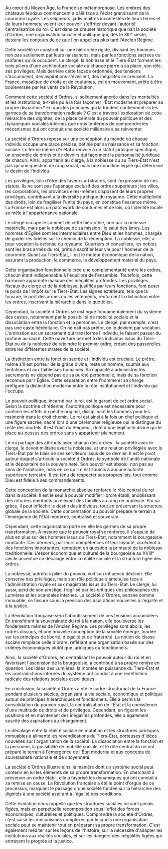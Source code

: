 Au cœur du Moyen Âge, la France se métamorphose. Les ombres des châteaux féodaux commencent à pâlir face à l'éclat grandissant de la couronne royale. Les seigneurs, jadis maîtres incontestés de leurs terres et de leurs hommes, voient leur pouvoir s'effriter devant l'autorité centralisatrice du roi. C'est dans ce creuset historique que naît la société d'Ordres, une organisation sociale et politique qui, dès le XIIIᵉ siècle, dessine les contours de ce que l'on appellera plus tard l'Ancien Régime.

Cette société se construit sur une hiérarchie rigide, divisant les hommes non pas seulement par leurs naissances, mais par les fonctions sacrées ou profanes qu'ils occupent. Le clergé, la noblesse et le Tiers-État forment les trois piliers d'une architecture sociale où chaque pierre a sa place, son rôle, ses privilèges. Mais derrière cette façade ordonnée, des tensions s'accumulent, des aspirations s'éveillent, des inégalités se creusent. La France, mosaïque de droits et de coutumes, est en mouvement, prête à être bouleversée par les vents de la Révolution.

Comment cette société d'Ordres, si solidement ancrée dans les mentalités et les institutions, a-t-elle pu à la fois façonner l'État moderne et préparer sa propre disparition ? En quoi les principes qui la fondent contiennent-ils les germes de sa transformation radicale ? C'est à travers l'exploration de cette hiérarchie des dignités, de la place centrale du pouvoir politique et des dynamiques sociales internes que nous tenterons de comprendre les mécanismes qui ont conduit une société millénaire à se réinventer.

La société d'Ordres repose sur une conception du monde où chaque individu occupe une place précise, définie par sa naissance et sa fonction sociale. Le terme même d'« état » renvoie à un statut juridique spécifique, un ensemble de droits et de devoirs qui façonnent la personnalité juridique de chacun. Ainsi, appartenir au clergé, à la noblesse ou au Tiers-État n'est pas qu'une question de rang social, mais une condition légale qui détermine le destin de l'individu.

Les privilèges, loin d'être des faveurs arbitraires, sont l'expression de ces statuts. Ils ne sont pas l'apanage exclusif des ordres supérieurs ; les villes, les corporations, les provinces elles-mêmes disposent de leurs propres privilèges, contribuant à la diversité juridique du royaume. Cette multiplicité des droits, loin de fragiliser l'unité du pays, en constitue l'essence même. La France est alors un patchwork de coutumes et de lois, où l'identité locale se mêle à l'appartenance nationale.

Le clergé occupe le sommet de cette hiérarchie, non par la richesse matérielle, mais par la noblesse de sa mission : le salut des âmes. Les hommes d'Église sont les intermédiaires entre Dieu et les hommes, chargés de guider les fidèles sur le chemin de la rédemption. La noblesse, elle, a pour vocation la défense du royaume. Guerriers et conseillers, les nobles sont les bras armés du roi, prêts à sacrifier leur vie pour l'honneur de la couronne. Quant au Tiers-État, il est le moteur économique de la nation, assurant la production, le commerce, le développement matériel du pays.

Cette organisation fonctionnelle crée une complémentarité entre les ordres, chacun étant indispensable à l'équilibre de l'ensemble. Toutefois, cette harmonie apparente masque des inégalités profondes. Les privilèges fiscaux du clergé et de la noblesse, justifiés par leurs fonctions, font peser le poids de l'impôt sur le Tiers-État. Les signes extérieurs, tels que la tonsure, le port des armes ou les vêtements, renforcent la distinction entre les ordres, inscrivant la hiérarchie dans le quotidien.

Cependant, la société d'Ordres se distingue fondamentalement du système des castes, notamment par la possibilité de mobilité sociale et la dissociation entre la fonction et la personne. Le clergé, par exemple, n'est pas une caste héréditaire. On ne naît pas prêtre, on le devient par vocation. L'ordination est un sacrement qui transforme l'individu, le faisant passer du profane au sacré. Cette ouverture permet à des individus issus du Tiers-État ou de la noblesse de rejoindre le premier ordre, créant des passerelles entre les différentes strates de la société.

La distinction entre la fonction sacrée et l'individu est cruciale. Le prêtre, même s'il est porteur de la grâce divine, reste un homme, soumis aux tentations et aux faiblesses humaines. Sa capacité à administrer les sacrements ne dépend pas de sa pureté personnelle, mais de sa fonction reconnue par l'Église. Cette séparation entre l'homme et sa charge préfigure la distinction moderne entre le rôle institutionnel et l'individu qui l'occupe.

Le pouvoir politique, incarné par le roi, est le garant de cet ordre social. Selon la doctrine chrétienne, l'autorité politique est nécessaire pour contenir les effets du péché originel, disciplinant les hommes pour les maintenir dans le droit chemin. Le roi est ainsi à la fois un chef politique et une figure sacrée, sacré lors d'une cérémonie religieuse qui le distingue du reste des mortels. Il est l'oint du Seigneur, doté d'une légitimité divine qui le place au-dessus des ordres sans y appartenir pleinement.

Le roi partage des attributs avec chacun des ordres : la sainteté avec le clergé, le devoir militaire avec la noblesse, et une relation privilégiée avec le Tiers-État par le biais de ses serviteurs issus de ce dernier. Il est le pivot autour duquel s'articule la société d'Ordres, le symbole de l'unité nationale et le dépositaire de la souveraineté. Son pouvoir est absolu, non pas au sens de l'arbitraire, mais en ce qu'il n'est soumis à aucune autorité supérieure terrestre. Il est tenu de respecter ses propres lois, tout comme Dieu est fidèle à ses commandements.

Cette conception de la monarchie absolue renforce le rôle central du roi dans la société. Il est le seul à pouvoir modifier l'ordre établi, anoblissant des roturiers méritants ou élevant des familles au rang de noblesse. Par sa grâce, il peut infléchir le destin des individus, tout en préservant la structure globale de la société. Cette concentration du pouvoir prépare le terrain à l'émergence de l'État moderne, centralisé et souverain.

Cependant, cette organisation porte en elle les germes de sa propre transformation. À mesure que le pouvoir royal se renforce, il s'appuie de plus en plus sur des hommes issus du Tiers-État, notamment la bourgeoisie montante. Ces derniers, par leurs compétences et leur loyauté, accèdent à des fonctions importantes, remettant en question la primauté de la noblesse traditionnelle. L'essor économique et culturel de la bourgeoisie au XVIIIᵉ siècle accentue ce décalage entre la réalité sociale et la structure figée des ordres.

La noblesse, autrefois pilier du pouvoir, voit son influence décliner. Elle conserve des privilèges, mais son rôle politique s'amenuise face à l'administration royale et aux magistrats issus du Tiers-État. Le clergé, lui aussi, perd de son prestige, fragilisé par les critiques des philosophes des Lumières et les scandales internes. La société d'Ordres, pensée comme immuable, se fissure sous la pression des aspirations nouvelles à l'égalité et à la justice.

La Révolution française sera l'aboutissement de ces tensions accumulées. En transférant la souveraineté du roi à la nation, elle bouleverse les fondements mêmes de l'Ancien Régime. Les privilèges sont abolis, les ordres dissous, et une nouvelle conception de la société émerge, fondée sur les principes de liberté, d'égalité et de fraternité. La notion de classe sociale remplace celle d'ordre, reflétant une organisation basée sur des critères économiques plutôt que juridiques ou fonctionnels.

Ainsi, la société d'Ordres, en centralisant le pouvoir autour du roi et en favorisant l'ascension de la bourgeoisie, a contribué à sa propre remise en question. Les idées des Lumières, la montée en puissance du Tiers-État et les contradictions internes du système ont conduit à une redéfinition radicale des relations sociales et politiques.

En conclusion, la société d'Ordres a été le cadre structurant de la France pendant plusieurs siècles, organisant la vie sociale, économique et politique autour de principes hiérarchiques et fonctionnels. Elle a permis la consolidation du pouvoir royal, la centralisation de l'État et la coexistence d'une multitude de droits et de privilèges. Cependant, en figeant les positions et en maintenant des inégalités profondes, elle a également suscité des aspirations au changement.

Le décalage entre la réalité sociale en mutation et les structures juridiques immuables a alimenté les revendications du Tiers-État, porteuses d'idées nouvelles sur l'organisation de la société. La dissociation entre la fonction et la personne, la possibilité de mobilité sociale, et le rôle central du roi ont préparé le terrain à l'émergence de l'État moderne et aux concepts de souveraineté nationale et de citoyenneté.

La société d'Ordres illustre ainsi la manière dont un système social peut contenir en lui les éléments de sa propre transformation. En cherchant à préserver un ordre établi, elle a favorisé les dynamiques qui ont conduit à sa remise en cause. La Révolution française a été le point d'orgue de ce processus, marquant le passage d'une société fondée sur la hiérarchie des dignités à une société aspirant à l'égalité des conditions.

Cette évolution nous rappelle que les structures sociales ne sont jamais figées, mais en perpétuelle recomposition sous l'effet des forces économiques, culturelles et politiques. Comprendre la société d'Ordres, c'est saisir les mécanismes complexes par lesquels une organisation sociale peut se maintenir tout en préparant sa propre transformation. C'est également méditer sur les leçons de l'histoire, sur la nécessité d'adapter les institutions aux réalités sociales, et sur les dangers des inégalités figées qui entravent le progrès et la justice.